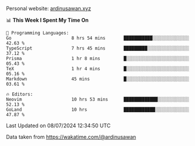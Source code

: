 Personal website: [ardinusawan.xyz](https://ardinusawan.xyz)

<!--START_SECTION:waka-->
📊 **This Week I Spent My Time On** 

```text
💬 Programming Languages: 
Go                       8 hrs 54 mins       ███████████░░░░░░░░░░░░░░   42.63 % 
TypeScript               7 hrs 45 mins       █████████░░░░░░░░░░░░░░░░   37.12 % 
Prisma                   1 hr 8 mins         █░░░░░░░░░░░░░░░░░░░░░░░░   05.43 % 
TeX                      1 hr 4 mins         █░░░░░░░░░░░░░░░░░░░░░░░░   05.16 % 
Markdown                 45 mins             █░░░░░░░░░░░░░░░░░░░░░░░░   03.61 % 

🔥 Editors: 
Neovim                   10 hrs 53 mins      █████████████░░░░░░░░░░░░   52.13 % 
GoLand                   10 hrs              ████████████░░░░░░░░░░░░░   47.87 % 
```


 Last Updated on 08/07/2024 12:34:50 UTC
<!--END_SECTION:waka-->
Data taken from https://wakatime.com/@ardinusawan
